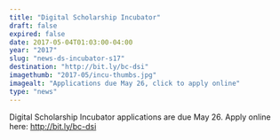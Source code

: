 ```yaml
---
title: "Digital Scholarship Incubator"
draft: false
expired: false
date: 2017-05-04T01:03:00-04:00
year: "2017"
slug: "news-ds-incubator-s17"
destination: "http://bit.ly/bc-dsi"
imagethumb: "2017-05/incu-thumbs.jpg"
imagealt: "Applications due May 26, click to apply online"
type: "news"
---
```


Digital Scholarship Incubator applications are due May 26. Apply online here: http://bit.ly/bc-dsi
